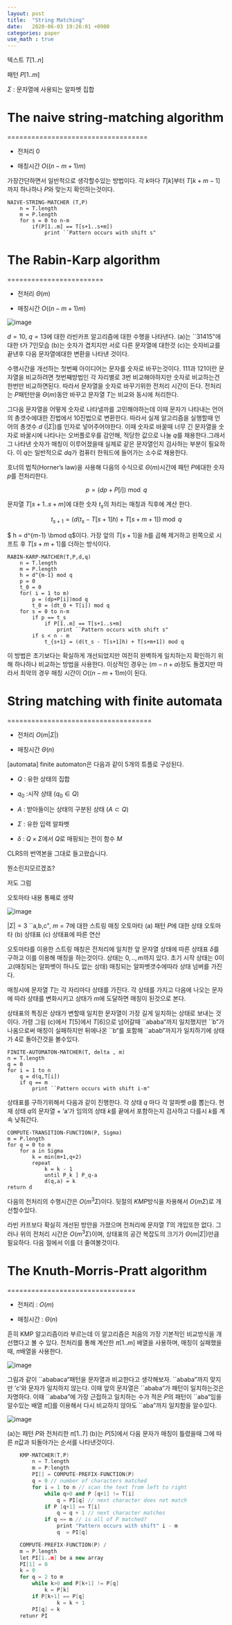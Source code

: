 ```yaml
---
layout: post
title:  "String Matching"
date:   2020-06-03 19:26:01 +0900
categories: paper
use_math : true
---
```



텍스트 $T[1..n]$

패턴 $P[1..m]$

$\Sigma$ : 문자열에 사용되는 알파벳 집합

# The naive string-matching algorithm
===================================

-   전처리 0

-   매칭시간 $O((n-m+1)m)$

가장간단하면서 일반적으로 생각할수있는 방법이다. 각 $k$마다 $T[k]$부터
$T[k+m-1]$까지 하나하나 $P$와 맞는지 확인하는것이다.

    NAIVE-STRING-MATCHER (T,P)
        n = T.length
        m = P.length
        for s = 0 to n-m
            if(P[1..m] == T[s+1..s+m])
                print ``Pattern occurs with shift s"

# The Rabin-Karp algorithm
========================

-   전처리 $\Theta(m)$

-   매칭시간 $O((n-m+1)m)$

![image](/assets/img/StringMatching/pic1.PNG)

$d = 10$, $q = 13$에 대한 라빈카프 알고리즘에 대한 수행을 나타낸다.
(a)는 \`\`31415"에 대한 t가 7인모습 (b)는 숫자가 겹치지만 서로 다른
문자열에 대한것 (c)는 숫자비교를 끝낸후 다음 문자열에대한 변환을 나타낸
것이다.

수행시간을 개선하는 첫번째 아이디어는 문자를 숫자로 바꾸는것이다.
$111$과 $121$이란 문자열을 비교하려면 첫번째방법인 각 자리별로 3번
비교해야하지만 숫자로 비교하는건 한번만 비교하면된다. 따라서 문자열을
숫자로 바꾸기위한 전처리 시간이 든다. 전처리는 $P$패턴만을
$\Theta(m)$동안 바꾸고 문자열 $T$는 비교와 동시에 처리한다.

그다음 문자열을 어떻게 숫자로 나타낼까를 고민해야하는데 이때 문자가
나타내는 언어의 총갯수에대한 진법에서 10진법으로 변환한다. 따라서 실제
알고리즘을 실행할때 언어의 총갯수 $d$ $(|\Sigma|)$를 인자로
넣어주어야한다. 이때 숫자로 바꿀때 너무 긴 문자열을 숫자로 바꿀시에
나타나는 오버플로우를 감안해, 적당한 값으로 나눌 $q$를 채용한다.그래서
그 나타낸 숫자가 매칭이 이루어졌을때 실제로 같은 문자열인지 검사하는
부분이 필요하다. 이 $q$는 일반적으로 $dq$가 컴퓨터 한워드에 들어가는
소수로 채용한다.

호너의 법칙(Horner’s law)을 사용해 다음의 수식으로 $\Theta(m)$시간에
패턴 $P$에대한 숫자 $p$를 전처리한다.

$$p = (dp+P[i]) \bmod q$$

문자열 $T[s+1..s+m]$에 대한 숫자 $t_s$의 처리는 매칭과 직후에 계산 한다.

$$t_{s+1} = (d(t_s - T[s+1]h) + T[s+m+1]) \bmod q$$

$ h = d^{m-1} \bmod q$이다. 가장 앞의 $T[s+1]$을 $h$를 곱해 제거하고
왼쪽으로 시프트 후 $T[s+m+1]$를 더하는 방식이다.

    RABIN-KARP-MATCHER(T,P,d,q)
        n = T.length
        m = P.length
        h = d^{m-1} mod q
        p = 0
        t_0 = 0
        for( i = 1 to m)
            p = (dp+P[i])mod q
            t_0 = (dt_0 + T[i]) mod q
        for s = 0 to n-m
            if p == t_s
                if P[1..m] == T[s+1..s+m]
                    print ``Pattern occurs with shift s"
            if s < n - m
                t_{s+1} = (d(t_s - T[s+1]h) + T[s+m+1]) mod q

이 방법은 초기보다는 확실하게 개선되었지만 여전히 완벽하게 일치하는지
확인하기 위해 하나하나 비교하는 방법을 사용한다. 이상적인 경우는
$(m-n+a)$정도 돌겠지만 따라서 최악의 경우 매칭 시간이 $O((n-m+1)m)$이
된다.

# String matching with finite automata
====================================

-   전처리 $O(m|\Sigma|)$

-   매칭시간 $\Theta(n)$

[automata] finite automaton은 다음과 같이 5개의 튜플로 구성된다.

-   $Q$ : 유한 상태의 집합

-   $q_0$ :시작 상태 ($q_0 \in Q$)

-   $A$ : 받아들이는 상태의 구분된 상태 ($A \subset Q$)

-   $\Sigma$ : 유한 입력 알파벳

-   $\delta$ : $Q \times \Sigma$에서 $Q$로 매핑되는 전이 함수 $M$

CLRS의 번역본을 그대로 들고왔습니다.

뭔소린지모르겠죠?

저도 그럼

오토마타 내용 통째로 생략

![image](/assets/img/StringMatching/pic2.PNG)

$|\Sigma|  = 3$ \`\`a,b,c", $m = 7$에 대한 스트링 매칭 오토마타 (a)
패턴 $P$에 대한 상태 오토마타 (b) 상태표 (c) 상태표에 따른
연산

오토마타를 이용한 스트링 매칭은 전처리에 일치한 앞 문자열 상태에 따른
상태표 $\delta$를 구하고 이를 이용해 매칭을 하는것이다. 상태는
$0,..,m$까지 있다. 초기 시작 상태는 0이고(매칭되는 알파벳이 하나도 없는
상태) 매칭되는 알파벳갯수에따라 상태 넘버를 가진다.

매칭시에 문자열 $T$는 각 자리마다 상태를 가진다. 각 상태를 가지고 다음에
나오는 문자에 따라 상태를 변화시키고 상태가 $m$에 도달하면 매칭이
된것으로 본다.

상태표의 특징은 상태가 변할때 일치한 문자열이 가장 길게 일치하는 상태로
보내는 것이다. 가령 그림 (c)에서 $T[5]$에서 $T[6]$으로 넘어갈때
\`\`ababa“까지 일치했지만 \`\`b”가 나옴으로써 매칭이 실패하지만 뒤에나온
\`\`b“를 포함해 \`\`abab”까지가 일치하기에 상태가 4로 돌아간것을
볼수있다.

    FINITE-AUTOMATON-MATCHER(T, delta , m)
    n = T.length
    q = 0 
    for i = 1 to n
        q = d(q,T[i])
        if q == m
            print ``Pattern occurs with shift i-m"

상태표를 구하기위해서 다음과 같이 진행한다. 각 상태 $q$ 마다 각 알파벳
$a$를 뽑는다. 현재 상태 $q$의 문자열 + ’a’가 임의의 상태 $k$를 끝에서
포함하는지 검사하고 다를시 $k$를 계속 낮춰간다.

    COMPUTE-TRANSITION-FUNCTION(P, Sigma)
    m = P.length
    for q = 0 to m
        for a in Sigma
            k = min(m+1,q+2)
            repeat 
                k = k - 1
                until P_k ] P_q-a
                d(q,a) = k
    return d

다음의 전처리의 수행시간은 $O(m^3 \Sigma)$이다. 뒷절의 $KMP$방식을
차용해서 $O(m \Sigma)$로 개선할수있다.

라빈 카프보다 확실히 개선된 방안을 가졌으며 전처리에 문자열 $T$의
개입또한 없다. 그러나 위의 전처리 시간은 $O(m^3 \Sigma)$이며, 상태표의
공간 복잡도의 크기가 $\Theta(m|\Sigma|)$만큼 필요하다. 다음 절에서 이를
더 줄여볼것이다.

# The Knuth-Morris-Pratt algorithm
================================

-   전처리 : $O(m)$

-   매칭시간 : $\Theta(n)$

흔히 KMP 알고리즘이라 부르는데 이 알고리즘은 처음의 가장 기본적인
비교방식을 개선했다고 볼 수 있다. 전처리를 통해 계산한 $\pi[1..m]$
배열을 사용하며, 매칭이 실패했을때, $\pi$배열을 사용한다.

![image](/assets/img/StringMatching/pic3.PNG)

그림과 같이 \`\`ababaca“패턴을 문자열과 비교한다고 생각해보자.
\`\`ababa”까지 맞지만 ’c’와 문자가 일치하지 않는다. 이때 앞의 문자열은
\`\`ababa“가 패턴이 일치하는것은 자명하다. 이때 \`\`ababa”에 가장
근접하고 일치하는 수가 적은 $P$의 패턴이 \`\`aba“임을 알수있는 배열
$\pi[]$를 이용해서 다시 비교하지 않아도 \`\`aba”까지 일치함을 알수있다.

![image](/assets/img/StringMatching/pic4.PNG)

(a)는 패턴 $P$와 전처리한 $\pi[1..7]$ (b)는 $P[5]$에서 다음 문자가
매칭이 틀렸을때 그에 따른 $\pi$값과 되돌아가는 순서를
나타낸것이다.

```cpp
    KMP-MATCHER(T,P)
        n = T.length
        m = P:length
        PI[] = COMPUTE-PREFIX-FUNCTION(P)
        q = 0 // number of characters matched
        for i = 1 to n // scan the text from left to right
            while q>0 and P [q+1] != T[i]
                q = PI[q] // next character does not match  
            if P [q+1] == T[i]
                q = q + 1 // next character matches
            if q == m // is all of P matched?
                print "Pattern occurs with shift" i - m
                q  = PI[q]

    COMPUTE-PREFIX-FUNCTION(P) /
    m = P.length
    let PI[1..m] be a new array
    PI[1] = 0
    k = 0
    for q = 2 to m
        while k>0 and P[k+1] != P[q]
            k = P[k]
        if P[k+1] == P[q]
                k = k + 1
        PI[q] = k 
    retunr PI
```